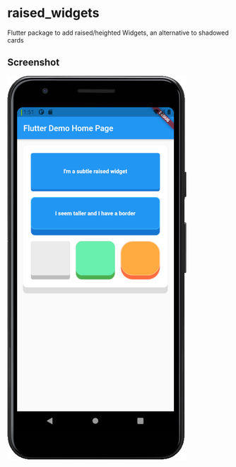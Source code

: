 # raised_widgets
 Flutter package to add raised/heighted Widgets, an alternative to shadowed cards
## Screenshot
![Screenshot](screenshot.png)
